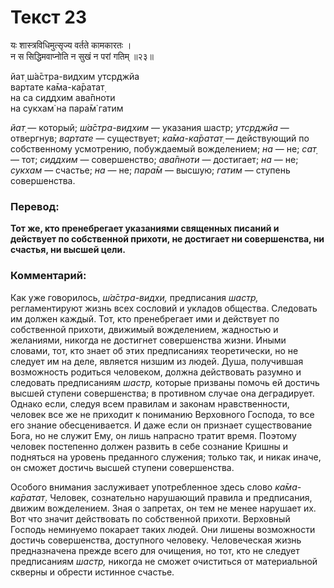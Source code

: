 # Текст 23

यः शास्त्रविधिमुत्सृज्य वर्तते कामकारतः ।  
न स सिद्धिमवाप्नोति न सुखं न परां गतिम् ॥२३॥

йат̣ ш́а̄стра-видхим утср̣джйа  
вартате ка̄ма-ка̄ратат̣  
на са сиддхим ава̄пноти  
на сукхам̇ на пара̄м̇ гатим

_йат̣_ — который; _ш́а̄стра-видхим_ — указания шастр; _утср̣джйа_ — отвергнув; _вартате_ — существует; _ка̄ма-ка̄ратат̣_ — действующий по собственному усмотрению, побуждаемый вожделением; _на_ — не; _сат̣_ — тот; _сиддхим_ — совершенство; _ава̄пноти_ — достигает; _на_ — не; _сукхам_ — счастье; _на_ — не; _пара̄м_ — высшую; _гатим_ — ступень совершенства.

### Перевод:

**Тот же, кто пренебрегает указаниями священных писаний и действует по собственной прихоти, не достигает ни совершенства, ни счастья, ни высшей цели.**

### Комментарий:

Как уже говорилось, _ш́а̄стра-видхи,_ предписания _шастр,_ регламентируют жизнь всех сословий и укладов общества. Следовать им должен каждый. Тот, кто пренебрегает ими и действует по собственной прихоти, движимый вожделением, жадностью и желаниями, никогда не достигнет совершенства жизни. Иными словами, тот, кто знает об этих предписаниях теоретически, но не следует им на деле, является низшим из людей. Душа, получившая возможность родиться человеком, должна действовать разумно и следовать предписаниям _шастр,_ которые призваны помочь ей достичь высшей ступени совершенства; в противном случае она деградирует. Однако если, следуя всем правилам и законам нравственности, человек все же не приходит к пониманию Верховного Господа, то все его знание обесценивается. И даже если он признает существование Бога, но не служит Ему, он лишь напрасно тратит время. Поэтому человек постепенно должен развить в себе сознание Кришны и подняться на уровень преданного служения; только так, и никак иначе, он сможет достичь высшей ступени совершенства.

Особого внимания заслуживает употребленное здесь слово _ка̄ма- ка̄ратат̣_. Человек, сознательно нарушающий правила и предписания, движим вожделением. Зная о запретах, он тем не менее нарушает их. Вот что значит действовать по собственной прихоти. Верховный Господь неминуемо покарает таких людей. Они лишены возможности достичь совершенства, доступного человеку. Человеческая жизнь предназначена прежде всего для очищения, но тот, кто не следует предписаниям _шастр,_ никогда не сможет очиститься от материальной скверны и обрести истинное счастье.